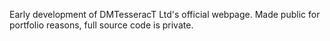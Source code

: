 Early development of DMTesseracT Ltd's official webpage. Made public for portfolio reasons, full source code is private.
